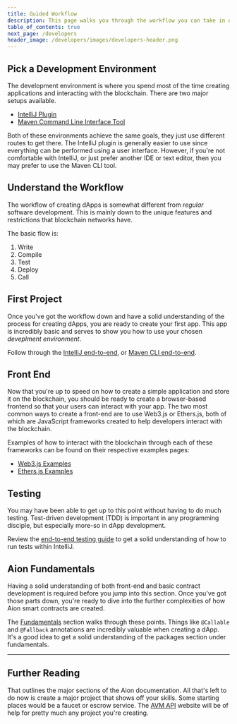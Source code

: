 ```yaml
---
title: Guided Workflow
description: This page walks you through the workflow you can take in order to become proficient at blockchain development. Although the workflow may look similar to other blockchain development processes, this guide was created with the Aion Network in mind. After completing each step listed here, you should have a solid understanding of how to create your dApps on the Aion Network.
table_of_contents: true
next_page: /developers
header_image: /developers/images/developers-header.png
---
```


## Pick a Development Environment

The development environment is where you spend most of the time creating applications and interacting with the blockchain. There are two major setups available.

- [IntelliJ Plugin](tools-intellj-plugin)
- [Maven Command Line Interface Tool](tools-maven-cli)

Both of these environments achieve the same goals, they just use different routes to get there. The IntelliJ plugin is generally easier to use since everything can be performed using a user interface. However, if you're not comfortable with IntelliJ, or just prefer another IDE or text editor, then you may prefer to use the Maven CLI tool.

## Understand the Workflow

The workflow of creating dApps is somewhat different from _regular_ software development. This is mainly down to the unique features and restrictions that blockchain networks have.

The basic flow is:

1. Write
2. Compile
3. Test
4. Deploy
5. Call

## First Project

Once you've got the workflow down and have a solid understanding of the process for creating dApps, you are ready to create your first app. This app is incredibly basic and serves to show you how to use your chosen _deveplment environment_.

Follow through the [IntelliJ end-to-end](tutorials-intellij-plugin), or [Maven CLI end-to-end](tutorials-maven-cli).

## Front End

Now that you're up to speed on how to create a simple application and store it on the blockchain, you should be ready to create a browser-based frontend so that your users can interact with your app. The two most common ways to create a front-end are to use Web3.js or Ethers.js, both of which are JavaScript frameworks created to help developers interact with the blockchain.

Examples of how to interact with the blockchain through each of these frameworks can be found on their respective examples pages:

- [Web3.js Examples](apis-web3-js-examples)
- [Ethers.js Examples](apis-ethers-js-examples)

## Testing

You may have been able to get up to this point without having to do much testing. Test-driven development (TDD) is important in any programming disciple, but especially more-so in dApp development.

Review the [end-to-end testing guide](tutorials-intellij-plugin-test-and-debug) to get a solid understanding of how to run tests within IntelliJ.

## Aion Fundamentals

Having a solid understanding of both front-end and basic contract development is required before you jump into this section. Once you've got those parts down, you're ready to dive into the further complexities of how Aion smart contracts are created.

The [Fundamentals](fundamentals-avm-concepts) section walks through these points. Things like `@Callable` and `@Fallback` annotations are incredibly valuable when creating a dApp. It's a good idea to get a solid understanding of the packages section under fundamentals.

---

## Further Reading

That outlines the major sections of the Aion documentation. All that's left to do now is create a major project that shows off your skills. Some starting places would be a faucet or escrow service. The [AVM API](https://avm-api.aion.network/) website will be of help for pretty much any project you're creating.
